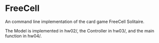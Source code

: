 # FreeCell

An command line implementation of the card game FreeCell Solitaire.

The Model is implemented in hw02/, the Controller in hw03/, and the main function in hw04/.
